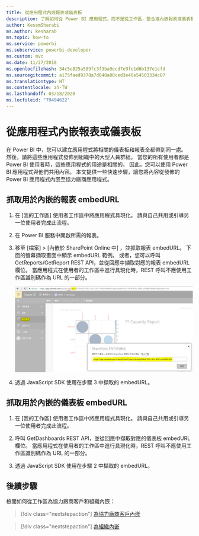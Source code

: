 ```yaml
---
title: 從應用程式內嵌報表或儀表板
description: 了解如何從 Power BI 應用程式，而不是從工作區，整合或內嵌報表或儀表板。
author: KesemSharabi
ms.author: kesharab
ms.topic: how-to
ms.service: powerbi
ms.subservice: powerbi-developer
ms.custom: mvc
ms.date: 11/27/2018
ms.openlocfilehash: 34c5e825a589fc3f9ba9ecd7e9fe1d6b137e1cfd
ms.sourcegitcommit: a175faed9378a7d040a08ced3e46e54503334c07
ms.translationtype: HT
ms.contentlocale: zh-TW
ms.lasthandoff: 03/18/2020
ms.locfileid: "79494622"
---
```

# <a name="embed-reports-or-dashboards-from-apps"></a>從應用程式內嵌報表或儀表板

在 Power BI 中，您可以建立應用程式將相關的儀表板和報表全都帶到同一處。 然後，請將這些應用程式發佈到組織中的大型人員群組。 當您的所有使用者都是 Power BI 使用者時，這些應用程式的用途是相關的。 因此，您可以使用 Power BI 應用程式與他們共用內容。 本文提供一些快速步驟，讓您將內容從發佈的 Power BI 應用程式內嵌至協力廠商應用程式。

## <a name="grab-a-report-embedurl-for-embedding"></a>抓取用於內嵌的報表 embedURL

1. 在 [我的工作區]  使用者工作區中將應用程式具現化。 請與自己共用或引導另一位使用者完成此流程。

2. 在 Power BI 服務中開啟所需的報表。

3. 移至 [檔案]   > [內嵌於 SharePoint Online 中]  ，並抓取報表 embedURL。 下面的螢幕擷取畫面中顯示 embedURL 範例。 或者，您可以呼叫 GetReports/GetReport REST API，並從回應中擷取對應的報表 embedURL 欄位。 當應用程式在使用者的工作區中進行具現化時，REST 呼叫不應使用工作區識別碼作為 URL 的一部分。

    ![從應用程式內嵌](media/embed-from-apps/embed-from-app.png)

4. 透過 JavaScript SDK 使用在步驟 3 中擷取的 embedURL。

## <a name="grab-a-dashboard-embedurl-for-embedding"></a>抓取用於內嵌的儀表板 embedURL

1. 在 [我的工作區]  使用者工作區中將應用程式具現化。 請與自己共用或引導另一位使用者完成此流程。

2. 呼叫 GetDashboards REST API，並從回應中擷取對應的儀表板 embedURL 欄位。 當應用程式在使用者的工作區中進行具現化時，REST 呼叫不應使用工作區識別碼作為 URL 的一部分。

3. 透過 JavaScript SDK 使用在步驟 2 中擷取的 embedURL。

## <a name="next-steps"></a>後續步驟

檢閱如何從工作區為協力廠商客戶和組織內嵌：

> [!div class="nextstepaction"]
>[為協力廠商客戶內嵌](embed-sample-for-customers.md)

> [!div class="nextstepaction"]
>[為組織內嵌](embed-sample-for-your-organization.md)

